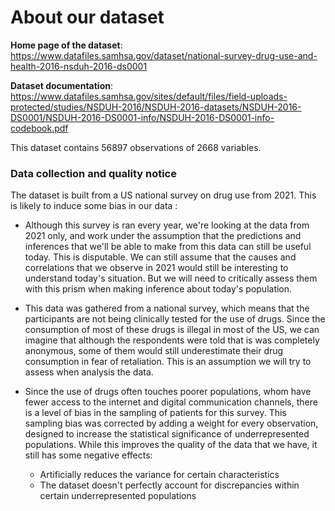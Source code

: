 # About our dataset

**Home page of the dataset**: https://www.datafiles.samhsa.gov/dataset/national-survey-drug-use-and-health-2016-nsduh-2016-ds0001

**Dataset documentation**: https://www.datafiles.samhsa.gov/sites/default/files/field-uploads-protected/studies/NSDUH-2016/NSDUH-2016-datasets/NSDUH-2016-DS0001/NSDUH-2016-DS0001-info/NSDUH-2016-DS0001-info-codebook.pdf

This dataset contains 56897 observations of 2668 variables.

### Data collection and quality notice

The dataset is built from a US national survey on drug use from 2021. This is likely to induce some bias in our data :

- Although this survey is ran every year, we're looking at the data from 2021 only, and work under the assumption that the predictions and inferences that we'll be able to make from this data can still be useful today. This is disputable. We can still assume that the causes and correlations that we observe in 2021 would still be interesting to understand today's situation. But we will need to critically assess them with this prism when making inference about today's population.

- This data was gathered from a national survey, which means that the participants are not being clinically tested for the use of drugs. Since the consumption of most of these drugs is illegal in most of the US, we can imagine that although the respondents were told that is was completely anonymous, some of them would still underestimate their drug consumption in fear of retaliation. This is an assumption we will try to assess when analysis the data.

- Since the use of drugs often touches poorer populations, whom have fewer access to the internet and digital communication channels, there is a level of bias in the sampling of patients for this survey. This sampling bias was corrected by adding a weight for every observation, designed to increase the statistical significance of underrepresented populations. While this improves the quality of the data that we have, it still has some negative effects:
    - Artificially reduces the variance for certain characteristics
    - The dataset doesn't perfectly account for discrepancies within certain underrepresented populations
